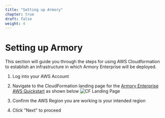 ```yaml
---
title: "Setting up Armory"
chapter: true
draft: false
weight: 4
---
```


# Setting up Armory

This section will guide you through the steps for using AWS Cloudformation to establish an infrastructure in which Armory Enterprise will be deployed.


1. Log into your AWS Account
   
1. Navigate to the CloudFormation landing page for the [Armory Enterprise AWS Quickstart](https://console.aws.amazon.com/cloudformation/home?region=us-east-2#/stacks/quickcreate?templateUrl=https%3A%2F%2Faws-quickstart.s3.us-east-1.amazonaws.com%2Fquickstart-armory-enterprise%2Ftemplates%2Fspinnaker-entrypoint-new-vpc.template.yml&stackName=Armory-Spinnaker-on-EKS-New-VPC) as shown below
![CF Landing Page](/images/armory-cf-landing-page.png)

1. Confirm the AWS Region you are working is your intended region
   
1. Click "Next" to proceed

